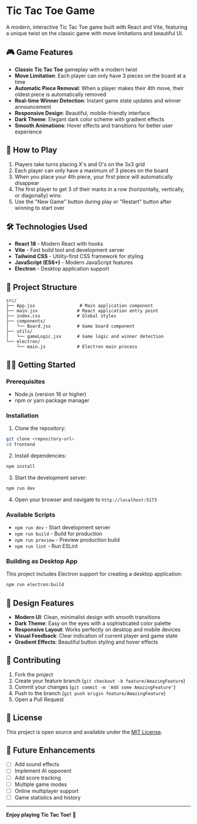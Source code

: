 # Tic Tac Toe Game

A modern, interactive Tic Tac Toe game built with React and Vite, featuring a unique twist on the classic game with move limitations and beautiful UI.

## 🎮 Game Features

- **Classic Tic Tac Toe** gameplay with a modern twist
- **Move Limitation**: Each player can only have 3 pieces on the board at a time
- **Automatic Piece Removal**: When a player makes their 4th move, their oldest piece is automatically removed
- **Real-time Winner Detection**: Instant game state updates and winner announcement
- **Responsive Design**: Beautiful, mobile-friendly interface
- **Dark Theme**: Elegant dark color scheme with gradient effects
- **Smooth Animations**: Hover effects and transitions for better user experience

## 🚀 How to Play

1. Players take turns placing X's and O's on the 3x3 grid
2. Each player can only have a maximum of 3 pieces on the board
3. When you place your 4th piece, your first piece will automatically disappear
4. The first player to get 3 of their marks in a row (horizontally, vertically, or diagonally) wins
5. Use the "New Game" button during play or "Restart" button after winning to start over

## 🛠️ Technologies Used

- **React 18** - Modern React with hooks
- **Vite** - Fast build tool and development server
- **Tailwind CSS** - Utility-first CSS framework for styling
- **JavaScript (ES6+)** - Modern JavaScript features
- **Electron** - Desktop application support

## 📁 Project Structure

```
src/
├── App.jsx                 # Main application component
├── main.jsx               # React application entry point
├── index.css              # Global styles
├── components/
│   └── Board.jsx          # Game board component
├── utils/
│   └── gameLogic.jsx      # Game logic and winner detection
└── electron/
    └── main.js            # Electron main process
```

## 🏃‍♂️ Getting Started

### Prerequisites

- Node.js (version 16 or higher)
- npm or yarn package manager

### Installation

1. Clone the repository:

```bash
git clone <repository-url>
cd frontend
```

2. Install dependencies:

```bash
npm install
```

3. Start the development server:

```bash
npm run dev
```

4. Open your browser and navigate to `http://localhost:5173`

### Available Scripts

- `npm run dev` - Start development server
- `npm run build` - Build for production
- `npm run preview` - Preview production build
- `npm run lint` - Run ESLint

### Building as Desktop App

This project includes Electron support for creating a desktop application:

```bash
npm run electron:build
```

## 🎨 Design Features

- **Modern UI**: Clean, minimalist design with smooth transitions
- **Dark Theme**: Easy on the eyes with a sophisticated color palette
- **Responsive Layout**: Works perfectly on desktop and mobile devices
- **Visual Feedback**: Clear indication of current player and game state
- **Gradient Effects**: Beautiful button styling and hover effects

## 🤝 Contributing

1. Fork the project
2. Create your feature branch (`git checkout -b feature/AmazingFeature`)
3. Commit your changes (`git commit -m 'Add some AmazingFeature'`)
4. Push to the branch (`git push origin feature/AmazingFeature`)
5. Open a Pull Request

## 📝 License

This project is open source and available under the [MIT License](LICENSE).

## 🎯 Future Enhancements

- [ ] Add sound effects
- [ ] Implement AI opponent
- [ ] Add score tracking
- [ ] Multiple game modes
- [ ] Online multiplayer support
- [ ] Game statistics and history

---

**Enjoy playing Tic Tac Toe!** 🎉
